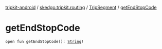[tripkit-android](../../index.md) / [skedgo.tripkit.routing](../index.md) / [TripSegment](index.md) / [getEndStopCode](./get-end-stop-code.md)

# getEndStopCode

`open fun getEndStopCode(): `[`String`](https://kotlinlang.org/api/latest/jvm/stdlib/kotlin/-string/index.html)`!`